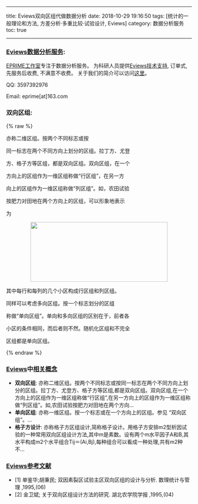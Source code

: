 
---
title: Eviews双向区组代做数据分析
date: 2018-10-29 19:16:50
tags: [统计的一般理论和方法, 方差分析·多重比较·试验设计, Eviews]
category: 数据分析服务
toc: true

---



<span></span>
<!-- more -->

### [Eviews](/tags/Eviews/)[数据分析服务](/categories/数据分析服务/):
[EPRIME工作室](http://eprime.cn/)专注于数据分析服务。
为科研人员提供[Eviews技术支持](http://eprime.cn/2018/08/18/EPRIME工作室Eviews代做服务详情/), 订单式, 先服务后收费, 不满意不收费。
关于我们的简介可以访问[这里](http://eprime.cn/2018/08/17/关于EPRIME工作室/)。

QQ: 3597392976

Email: eprime[at]163.com



### 双向区组:

{% raw %}
<div class="p1">亦称二维区组。按两个不同标志或按
同一标志在两个不同方向上划分的区组。拉丁方、尤登
方、格子方等区组，都是双向区组。双向区组，在一个
方向上的区组作为一维区组称做“行区组”，在另一方
向上的区组作为一维区组称做“列区组”。如，农田试验
按肥力对田地在两个方向上的区组，可以形象地表示
为<p align="center"><span class="imgdiv" style="text-align:center;"><img onclick="zoomPic(this);" align="absmiddle" width="372" height="162" src="/CRFDPIC/R200806043/R200806043.0220.1%5B0565ae307152%5D.png"></span></p>
其中每行和每列的几个小区构成行区组和列区组。
<p>同样可以考虑多向区组。按一个标志划分的区组
称做“单向区组”。单向和多向区组的区别在于，前者各
小区的条件相同，而后者则不然。随机化区组和不完全
区组都是单向区组。</p></div>
{% endraw %}



### [Eviews](/tags/Eviews/)中[相关概念](/categories/数据分析服务)

- **双向区组**: 亦称二维区组。按两个不同标志或按同一标志在两个不同方向上划分的区组。拉丁方、尤登方、格子方等区组,都是双向区组。双向区组,在一个方向上的区组作为一维区组称做“行区组”,在另一方向上的区组作为一维区组称做“列区组”。如,农田试验按肥力对田地在两个方向...
- **单向区组**: 亦称一维区组。按一个标志或在一个方向上的区组。参见 “双向区组”。...
- **格子方设计**: 亦称格子方区组设计,简称格子设计。用格子方安排m2型析因试验的一种常用双向区组设计方法,其中m是素数。设有两个m水平因子A和B,其水平构成m2个水平组合Tij＝(Ai,Bj),每种组合可以看成一种处理,共有m2种不...


### [Eviews](/tags/Eviews/)[参考文献](/categories/数据分析服务/)

- [1]  单鉴华;胡秉民; 双因素裂区试验主区双向区组的设计与分析. 数理统计与管理 ,1995,(06)
- [2]  金卫斌; 关于双向区组设计方法的研究. 湖北农学院学报 ,1995,(04)



